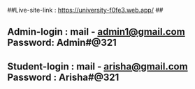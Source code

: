 ##Live-site-link : https://university-f0fe3.web.app/ ##
## Admin-login   : mail - admin1@gmail.com    Password: Admin#@321 ##
## Student-login : mail - arisha@gmail.com    Password : Arisha#@321 ##

